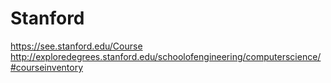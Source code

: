 # Stanford
https://see.stanford.edu/Course
http://exploredegrees.stanford.edu/schoolofengineering/computerscience/#courseinventory
